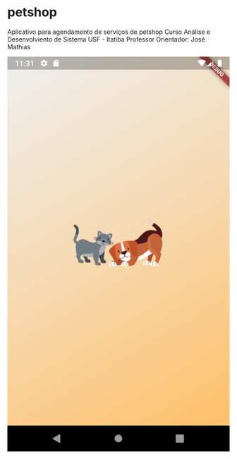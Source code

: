 # petshop

Aplicativo para agendamento de serviços de petshop
Curso Análise e Desenvolviento de Sistema USF - Itatiba
Professor Orientador: José Mathias


![alt text](https://raw.githubusercontent.com/dopinheiro/AppAgendamentoPetshop/main/Screenshots/splash.png)
